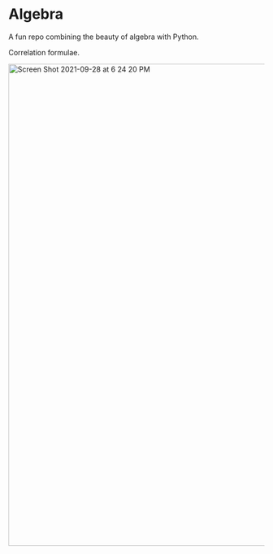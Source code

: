 # Algebra
 A fun repo combining the beauty of algebra with Python.
 
 Correlation formulae. 
 
<img width="948" alt="Screen Shot 2021-09-28 at 6 24 20 PM" src="https://user-images.githubusercontent.com/25875381/135174003-a7916ddb-d0dc-4042-aa87-ae0bbe45e3d3.png">

